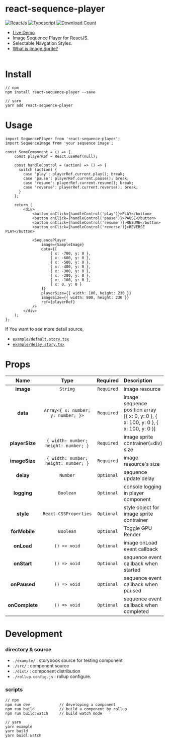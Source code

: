 # react-sequence-player
[![ReactJs][react-image]][react-url]
[![Typescript][typescript-image]][typescript-url]
[![Download Count][download-image]][download-url]

[react-url]: https://reactjs.org
[react-image]: https://img.shields.io/badge/React-%5E16.9.0-blue
[typescript-url]: https://www.typescriptlang.org
[typescript-image]: https://img.shields.io/badge/Typescript-%5E3.7.0-brightgreen
[download-image]: http://img.shields.io/npm/dm/react-sequence-player.svg?style=flat
[download-url]: http://www.npmjs.com/package/react-sequence-player

- <a href="https://kimcoder.github.io/react-sequence-player/?path=/story/sequenceplayer--default">Live Demo</a>
- Image Sequence Player for ReactJS.
- Selectable Navgation Styles.
- <a href="https://developer.mozilla.org/en-US/docs/Web/CSS/CSS_Images/Implementing_image_sprites_in_CSS" target="_blank">What is Image Sprite?</a><br><br>

# Install
```
// npm
npm install react-sequence-player --save

// yarn
yarn add react-sequence-player
```

# Usage
```
import SequencePlayer from 'react-sequence-player';
import SequenceImage from 'your sequence image';

const SomeComponent = () => {
    const playerRef = React.useRef(null);

    const handleControl = (action) => () => {
      switch (action) {
        case 'play': playerRef.current.play(); break;
        case 'pause': playerRef.current.pause(); break;
        case 'resume': playerRef.current.resume(); break;
        case 'reverse': playerRef.current.reverse(); break;
      }
    };

    return (
        <div>
            <button onClick={handleControl('play')}>PLAY</button>
            <button onClick={handleControl('pause')}>PAUSE</button>
            <button onClick={handleControl('resume')}>RESUME</button>
            <button onClick={handleControl('reverse')}>REVERSE PLAY</button>

            <SequencePlayer
                image={SampleImage}
                data={[
                    { x: -700, y: 0 },
                    { x: -600, y: 0 },
                    { x: -500, y: 0 },
                    { x: -400, y: 0 },
                    { x: -300, y: 0 },
                    { x: -200, y: 0 },
                    { x: -100, y: 0 },
                    { x: 0, y: 0 }
                ]}
                playerSize={{ width: 100, height: 230 }}
                imageSize={{ width: 800, height: 230 }}
                ref={playerRef}
            />
        </div>
    );
};
```
If You want to see more detail source,<br>
- [`example/default.story.tsx`](https://github.com/kimcoder/react-sequence-player/blob/master/example/default.story.tsx)<br>
- [`example/delay.story.tsx`](https://github.com/kimcoder/react-sequence-player/blob/master/example/delay.story.tsx)<br>

# Props
|Name|Type|Required|Description|Default|
|:--:|:--:|:-----:|:----------|:------|
|**image**|`String`|`Required`|image resource||
|**data**|`Array<{ x: number; y: number; }>`|`Required`|image sequence position array<br>[{ x: 0, y: 0 }, { x: 100, y: 0 }, { x: 100, y: 0 }]||
|**playerSize**|`{ width: number; height: number; }`|`Required`|image sprite contrainer(=div) size||
|**imageSize**|`{ width: number; height: number; }`|`Required`|image resource's size|`0.5`|
|**delay**|`Number`|`Optional`|sequence update delay|`50`|
|**logging**|`Boolean`|`Optional`|console logging in player component|`false`|
|**style**|`React.CSSProperties`|`Optional`|style object for image sprite contrainer|`undefined`|
|**forMobile**|`Boolean`|`Optional`|Toggle GPU Render|`false`|
|**onLoad**|`() => void`|`Optional`|image onLoad event callback|`undefined`|
|**onStart**|`() => void`|`Optional`|sequence event callback when started|`undefined`|
|**onPaused**|`() => void`|`Optional`|sequence event callback when paused|`undefined`|
|**onComplete**|`() => void`|`Optional`|sequence event callback when completed|`undefined`|

# Development
### directory & source
- ``./example/`` : storybook source for testing component
- ``./src/`` : component source
- ``./dist/`` : component distribution
- ``./rollup.config.js`` : rollup configure.

### scripts
```
// npm
npm run dev             // developing a component
npm run build           // build a component by rollup
npm run build:watch     // build watch mode

// yarn
yarn example
yarn build
yarn buidl:watch
```